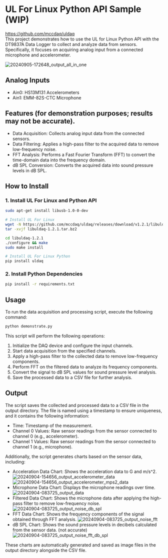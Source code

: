 # UL For Linux Python API Sample (WIP)
https://github.com/mccdaq/uldaq   
This project demonstrates how to use the UL for Linux Python API with the DT9837A Data Logger to collect and analyze data from sensors. Specifically, it focuses on acquiring analog input from a connected microphone and accelerometer.

![20240905-172648_output_all_in_one](https://github.com/user-attachments/assets/b819c1a2-c498-47a2-a1ab-2defda5e450f)

## Analog Inputs
* Ain0: HS13M131 Accelerometers
* Ain1: EMM-82S-CTC Microphone

## Features (for demonstration purposes; results may not be accurate).
* Data Acquisition: Collects analog input data from the connected sensors.
* Data Filtering: Applies a high-pass filter to the acquired data to remove low-frequency noise.
* FFT Analysis: Performs a Fast Fourier Transform (FFT) to convert the time-domain data into the frequency domain.
* dB SPL Conversion: Converts the acquired data into sound pressure levels in dB SPL.

## How to Install
### 1. Install UL For Linux and Python API
```bash
sudo apt-get install libusb-1.0-0-dev

# Install UL For Linux
wget -N https://github.com/mccdaq/uldaq/releases/download/v1.2.1/libuldaq-1.2.1.tar.bz2
tar -xvjf libuldaq-1.2.1.tar.bz2

cd libuldaq-1.2.1
./configure && make
sudo make install

# Install UL For Linux Python
pip install uldaq
```
### 2. Install Python Dependencies
```bash
pip install -r requirements.txt
```
## Usage
To run the data acquisition and processing script, execute the following command:
```bash
python demonstrate.py
```

This script will perform the following operations:

1. Initialize the DAQ device and configure the input channels.
2. Start data acquisition from the specified channels.
3. Apply a high-pass filter to the collected data to remove low-frequency components.
4. Perform FFT on the filtered data to analyze its frequency components.
5. Convert the signal to dB SPL values for sound pressure level analysis.
6. Save the processed data to a CSV file for further analysis.

## Output
The script saves the collected and processed data to a CSV file in the output directory. The file is named using a timestamp to ensure uniqueness, and it contains the following information:

* Time: Timestamp of the measurement.
* Channel 0 Values: Raw sensor readings from the sensor connected to channel 0 (e.g., accelerometer).
* Channel 1 Values: Raw sensor readings from the sensor connected to channel 1 (e.g., microphone).

Additionally, the script generates charts based on the sensor data, including:
* Acceleration Data Chart: Shows the acceleration data to G and m/s^2.
![20240904-154656_output_accelerometer_data](https://github.com/user-attachments/assets/ac0e7ffe-c330-49ba-9239-38a350eabb77)
![20240904-154656_output_accelerometer_mps2_data](https://github.com/user-attachments/assets/72257ed2-03d4-47a1-9e5c-cd08141ca9fe)
* Microphone Data Chart: Displays the microphone readings over time.
![20240904-083725_output_data](https://github.com/user-attachments/assets/a0269b89-2115-4720-a6fe-ed9bfbb00c37)
* Filtered Data Chart: Shows the microphone data after applying the high-pass filter to remove low-frequency noise.
![20240904-083725_output_noise_db_spl](https://github.com/user-attachments/assets/ba7961c8-ed37-487d-b0db-5d9c294f6df6)
* FFT Data Chart: Shows the frequency components of the signal obtained through FFT analysis.
![20240904-083725_output_noise_fft](https://github.com/user-attachments/assets/db424aa4-83a3-4ab5-b843-c22a57beb276)
* dB SPL Chart: Shows the sound pressure levels in decibels calculated from the sensor data. (not accurate)
![20240904-083725_output_noise_fft_db_spl](https://github.com/user-attachments/assets/3aa10483-a413-4146-811a-2fc86af2c755)

These charts are automatically generated and saved as image files in the output directory alongside the CSV file.
